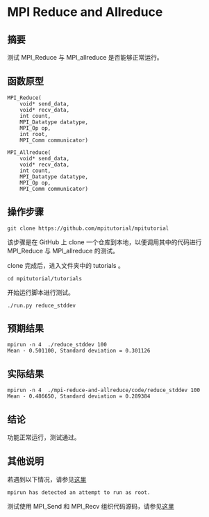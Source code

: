 # MPI Reduce and Allreduce

## 摘要

测试 MPI_Reduce 与 MPI_allreduce 是否能够正常运行。

## 函数原型

```
MPI_Reduce(
    void* send_data,
    void* recv_data,
    int count,
    MPI_Datatype datatype,
    MPI_Op op,
    int root,
    MPI_Comm communicator)
```

```
MPI_Allreduce(
    void* send_data,
    void* recv_data,
    int count,
    MPI_Datatype datatype,
    MPI_Op op,
    MPI_Comm communicator)
```

## 操作步骤

```git clone https://github.com/mpitutorial/mpitutorial```

该步骤是在 GitHub 上 clone 一个仓库到本地，以便调用其中的代码进行  MPI_Reduce 与 MPI_allreduce 的测试。

clone 完成后，进入文件夹中的 tutorials 。

```cd mpitutorial/tutorials```

开始运行脚本进行测试。

```./run.py reduce_stddev```

## 预期结果

```
mpirun -n 4  ./reduce_stddev 100
Mean - 0.501100, Standard deviation = 0.301126
```

## 实际结果

```
mpirun -n 4  ./mpi-reduce-and-allreduce/code/reduce_stddev 100
Mean - 0.486650, Standard deviation = 0.289384
```

## 结论

功能正常运行，测试通过。

## 其他说明

若遇到以下情况，请参见[这里](https://github.com/microseyuyu/RISCV-testcase/blob/openmpi/Open%20MPI/testcase/解决mpirun%20has%20detected%20an%20attempt%20to%20run%20as%20root.md)

```mpirun has detected an attempt to run as root.```

测试使用 MPI_Send 和 MPI_Recv 组织代码源码，请参见[这里](https://github.com/mpitutorial/mpitutorial/tree/gh-pages/tutorials/mpi-reduce-and-allreduce/code/reduce_stddev.c)
